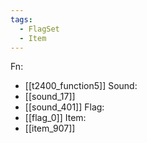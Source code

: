 ```yaml
---
tags:
  - FlagSet
  - Item
---
```

Fn:
- [[t2400_function5]]
Sound:
- [[sound_17]]
- [[sound_401]]
Flag:
- [[flag_0]]
Item:
- [[item_907]]
